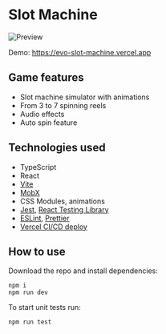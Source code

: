 # Slot Machine

![Preview](https://user-images.githubusercontent.com/60984684/173415871-25f8b8d6-d2ed-472f-83c5-7bd95f0aab4c.png)

Demo: https://evo-slot-machine.vercel.app

## Game features

- Slot machine simulator with animations
- From 3 to 7 spinning reels
- Audio effects
- Auto spin feature

## Technologies used

- TypeScript
- React
- [Vite](https://vitejs.dev/)
- [MobX](https://mobx.js.org/)
- CSS Modules, animations
- [Jest](https://jestjs.io/), [React Testing Library](https://testing-library.com/docs/react-testing-library/intro/)
- [ESLint](https://eslint.org/), [Prettier](https://marketplace.visualstudio.com/items?itemName=esbenp.prettier-vscode)
- [Vercel CI/CD deploy](https://vercel.com/)

## How to use

Download the repo and install dependencies:

```cli
npm i
npm run dev
```

To start unit tests run:

```cli
npm run test
```
